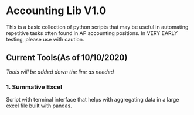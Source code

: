 # Accounting Lib V1.0

This is a basic collection of python scripts that may be useful in automating repetitive tasks often found in AP accounting positions. In VERY EARLY testing, please use with caution. 

## Current Tools(As of 10/10/2020)

*Tools will be added down the line as needed*

### 1. Summative Excel 
Script with terminal interface that helps with aggregating data in a large excel file built with pandas.